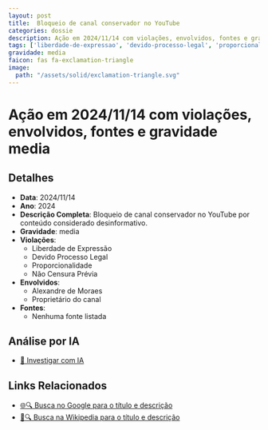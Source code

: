 ```yaml
---
layout: post
title:  Bloqueio de canal conservador no YouTube
categories: dossie
description: Ação em 2024/11/14 com violações, envolvidos, fontes e gravidade media
tags: ['liberdade-de-expressao', 'devido-processo-legal', 'proporcionalidade', 'nao-censura-previa', 'alexandre-de-moraes', 'proprietario-do-canal', 'gravidade-media']
gravidade: media
faicon: fas fa-exclamation-triangle
image:
  path: "/assets/solid/exclamation-triangle.svg"
---
```


# Ação em 2024/11/14 com violações, envolvidos, fontes e gravidade media

## Detalhes
- **Data**: 2024/11/14
- **Ano**: 2024
- **Descrição Completa**: Bloqueio de canal conservador no YouTube por conteúdo considerado desinformativo.
- **Gravidade**: media <i class="fas fas fa-exclamation-triangle fa-2x"></i>
- **Violações**:
  - Liberdade de Expressão
  - Devido Processo Legal
  - Proporcionalidade
  - Não Censura Prévia
- **Envolvidos**:
  - Alexandre de Moraes
  - Proprietário do canal
- **Fontes**:
  - Nenhuma fonte listada

## Análise por IA
- [🤖 Investigar com IA](https://www.perplexity.ai/search?q=%22Alexandre%20de%20Moraes%22%20Bloqueio%20de%20canal%20conservador%20no%20YouTube%20Bloqueio%20de%20canal%20conservador%20no%20YouTube%20por%20conte%C3%BAdo%20considerado%20desinformativo.%20Liberdade%20de%20Express%C3%A3o%20Devido%20Processo%20Legal%20Proporcionalidade%20N%C3%A3o%20Censura%20Pr%C3%A9via%202024%20gravidade%20media)

## Links Relacionados
- [🌐🔍 Busca no Google para o título e descrição](https://www.google.com/search?q=%22Alexandre%20de%20Moraes%22%20Bloqueio%20de%20canal%20conservador%20no%20YouTube%20Bloqueio%20de%20canal%20conservador%20no%20YouTube%20por%20conte%C3%BAdo%20considerado%20desinformativo.%20Liberdade%20de%20Express%C3%A3o%20Devido%20Processo%20Legal%20Proporcionalidade%20N%C3%A3o%20Censura%20Pr%C3%A9via%202024%20gravidade%20media)
- [📖🔍 Busca na Wikipedia para o título e descrição](https://pt.wikipedia.org/w/index.php?search=%22Alexandre%20de%20Moraes%22%20Bloqueio%20de%20canal%20conservador%20no%20YouTube%20Bloqueio%20de%20canal%20conservador%20no%20YouTube%20por%20conte%C3%BAdo%20considerado%20desinformativo.%20Liberdade%20de%20Express%C3%A3o%20Devido%20Processo%20Legal%20Proporcionalidade%20N%C3%A3o%20Censura%20Pr%C3%A9via%202024%20gravidade%20media)

